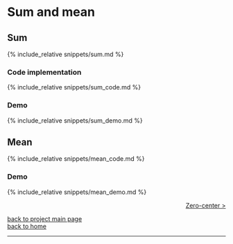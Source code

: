 # Sum and mean
## Sum
{% include_relative snippets/sum.md %}
### Code implementation
{% include_relative snippets/sum_code.md %}
### Demo
{% include_relative snippets/sum_demo.md %}

## Mean
{% include_relative snippets/mean_code.md %}
### Demo
{% include_relative snippets/mean_demo.md %}

<div style="text-align: right">
<a href="https://matt-a-bennett.github.io/stats_from_scratch/zero_center.html">Zero-center ></a>
</div>

[back to project main page](./stats_from_scratch.md)\
[back to home](../index.md)

---
<script src="https://utteranc.es/client.js"
        repo="Matt-A-Bennett/Matt-A-Bennett.github.io"
        issue-term="https://matt-a-bennett.github.io/stats_from_scratch/sum_and_mean.html"
        theme="github-light"
        crossorigin="anonymous"
        async>
</script>

